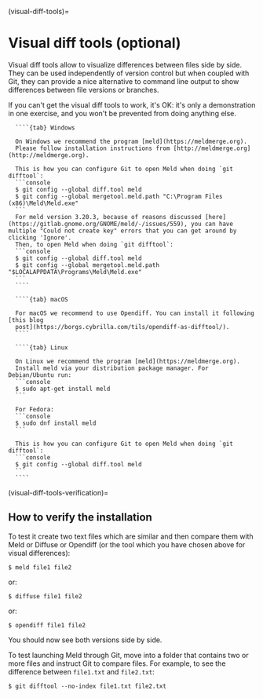 (visual-diff-tools)=

# Visual diff tools (optional)

Visual diff tools allow to visualize differences between files side by side.
They can be used independently of version control but when coupled with Git,
they can provide a nice alternative to command line output to show differences
between file versions or branches.

If you can't get the visual diff tools to work, it's OK: it's only a
demonstration in one exercise, and you won't be prevented from doing
anything else.

`````{tabs}
  ````{tab} Windows

  On Windows we recommend the program [meld](https://meldmerge.org).
  Please follow installation instructions from [http://meldmerge.org](http://meldmerge.org).

  This is how you can configure Git to open Meld when doing `git difftool`:
  ```console
  $ git config --global diff.tool meld
  $ git config --global mergetool.meld.path "C:\Program Files (x86)\Meld\Meld.exe"
  ```
  For meld version 3.20.3, because of reasons discussed [here](https://gitlab.gnome.org/GNOME/meld/-/issues/559), you can have multiple "Could not create key" errors that you can get around by clicking 'Ignore'.
  Then, to open Meld when doing `git difftool`:
  ```console
  $ git config --global diff.tool meld
  $ git config --global mergetool.meld.path "$LOCALAPPDATA\Programs\Meld\Meld.exe"
  ```
  ````

  ````{tab} macOS

  For macOS we recommend to use Opendiff. You can install it following [this blog
  post](https://borgs.cybrilla.com/tils/opendiff-as-difftool/).
  ````

  ````{tab} Linux

  On Linux we recommend the program [meld](https://meldmerge.org).
  Install meld via your distribution package manager. For Debian/Ubuntu run:
  ```console
  $ sudo apt-get install meld
  ```

  For Fedora:
  ```console
  $ sudo dnf install meld
  ```

  This is how you can configure Git to open Meld when doing `git difftool`:
  ```console
  $ git config --global diff.tool meld
  ```
  ````

``````

(visual-diff-tools-verification)=

## How to verify the installation

To test it create two text files which are similar and then compare them
with Meld or Diffuse or Opendiff (or the tool which you have chosen above for visual
differences):
```console
$ meld file1 file2
```
or:
```console
$ diffuse file1 file2
```
or:
```console
$ opendiff file1 file2
```

You should now see both versions side by side.

To test launching Meld through Git, move into a folder that contains two or more files and instruct Git to compare files.
For example, to see the difference between `file1.txt` and `file2.txt`:
```console
$ git difftool --no-index file1.txt file2.txt
```
